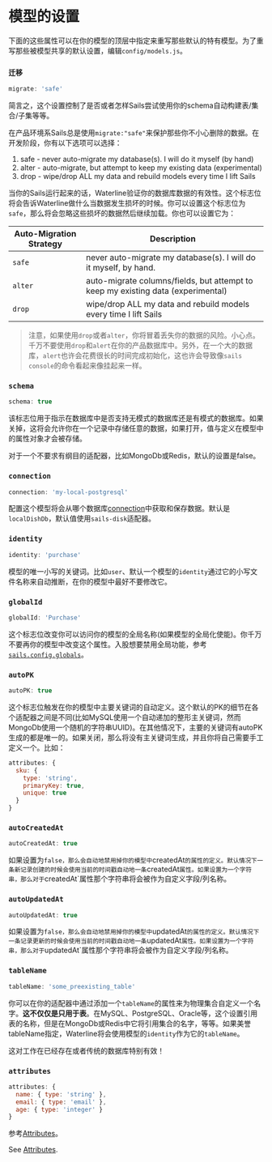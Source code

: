 # 模型的设置
下面的这些属性可以在你的模型的顶层中指定来重写那些默认的特有模型。为了重写那些被模型共享的默认设置，编辑`config/models.js`。

### `迁移`
```javascript
migrate: 'safe'
```

简言之，这个设置控制了是否或者怎样Sails尝试使用你的schema自动构建表/集合/子集等等。

在产品环境系Sails总是使用`migrate:"safe"`来保护那些你不小心删除的数据。在开发阶段，你有以下选项可以选择：

1. safe - never auto-migrate my database(s). I will do it myself (by hand)
2. alter - auto-migrate, but attempt to keep my existing data (experimental)
3. drop - wipe/drop ALL my data and rebuild models every time I lift Sails

当你的Sails运行起来的话，Waterline验证你的数据库数据的有效性。这个标志位将会告诉Waterline做什么当数据发生损坏的时候。你可以设置这个标志位为`safe`，那么将会忽略这些损坏的数据然后继续加载。你也可以设置它为：

| Auto-Migration Strategy  | Description |
|-------------|----------------------------------------------|
|`safe`       | never auto-migrate my database(s). I will do it myself, by hand.
|`alter`      | auto-migrate columns/fields, but attempt to keep my existing data (experimental)
|`drop`       | wipe/drop ALL my data and rebuild models every time I lift Sails

> 注意，如果使用`drop`或者`alter`，你将冒着丢失你的数据的风险。小心点。千万不要使用`drop`和`alert`在你的产品数据库中。另外，在一个大的数据库，`alert`也许会花费很长的时间完成初始化，这也许会导致像`sails console`的命令看起来像挂起来一样。


###  `schema`
```javascript
schema: true
```

该标志位用于指示在数据库中是否支持无模式的数据库还是有模式的数据库。如果关掉，这将会允许你在一个记录中存储任意的数据，如果打开，值与定义在模型中的属性对象才会被存储。

对于一个不要求有纲目的适配器，比如MongoDb或Redis，默认的设置是false。


### `connection`
```javascript
connection: 'my-local-postgresql'
```

配置这个模型将会从哪个数据库[connection](http://sailsjs.org/documentation/reference/sails.config/sails.config.connections.html)中获取和保存数据。默认是`localDishDb`，默认值使用`sails-disk`适配器。

### `identity`
```javascript
identity: 'purchase'
```

模型的唯一小写的关键词。比如`user`、默认一个模型的`identity`通过它的小写文件名称来自动推断，在你的模型中最好不要修改它。

### `globalId`
```javascript
globalId: 'Purchase'
```

这个标志位改变你可以访问你的模型的全局名称(如果模型的全局化使能)。你千万不要再你的模型中改变这个属性。入股想要禁用全局功能，参考[`sails.config.globals`](http://sailsjs.org/documentation/concepts/Globals?q=disabling-globals)。


### `autoPK`
```javascript
autoPK: true
```

这个标志位触发在你的模型中主要关键词的自动定义。这个默认的PK的细节在各个适配器之间是不同(比如MySQL使用一个自动递加的整形主关键词，然而MongoDb使用一个随机的字符串UUID)。在其他情况下，主要的关键词有autoPK生成的都是唯一的。如果关闭，那么将没有主关键词生成，并且你将自己需要手工定义一个。比如：

```js
attributes: {
  sku: {
    type: 'string',
    primaryKey: true,
    unique: true
  }
}
```
### `autoCreatedAt`

```javascript
autoCreatedAt: true
```

如果设置为`false，那么会自动地禁用掉你的模型中`createdAt`的属性的定义。默认情况下一条新记录创建的时候会使用当前的时间戳自动地一条`createdAt`属性。如果设置为一个字符串，那么对于`createdAt`属性那个字符串将会被作为自定义字段/列名称。

### `autoUpdatedAt`
```javascript
autoUpdatedAt: true
```
如果设置为`false，那么会自动地禁用掉你的模型中`updatedAt`的属性的定义。默认情况下一条记录更新的时候会使用当前的时间戳自动地一条`updatedAt`属性。如果设置为一个字符串，那么对于`updatedAt`属性那个字符串将会被作为自定义字段/列名称。

### `tableName`

```javascript
tableName: 'some_preexisting_table'
```

你可以在你的适配器中通过添加一个`tableName`的属性来为物理集合自定义一个名字。**这不仅仅是只用于表**。在MySQL、PostgreSQL、Oracle等，这个设置引用表的名称，但是在MongoDb或Redis中它将引用集合的名字，等等。如果美誉tableName指定，Waterline将会使用模型的`identity`作为它的`tableName`。

这对工作在已经存在或者传统的数据库特别有效！

###  `attributes`

```js
attributes: {
  name: { type: 'string' },
  email: { type: 'email' },
  age: { type: 'integer' }
}
```
参考[Attributes](http://sailsjs.org/documentation/concepts/ORM/Attributes.html)。

See [Attributes](http://sailsjs.org/documentation/concepts/ORM/Attributes.html).




<docmeta name="displayName" value="Model Settings">
